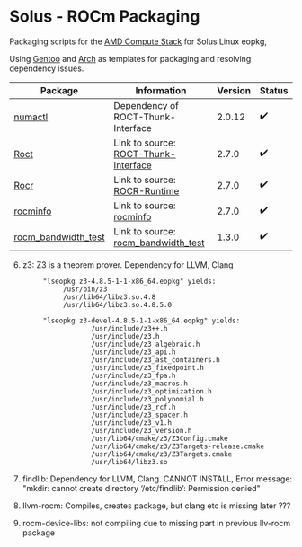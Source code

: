 # Solus - ROCm Packaging
Packaging scripts for the [AMD Compute Stack](https://github.com/RadeonOpenCompute/ROCm) for Solus Linux eopkg,

Using [Gentoo](https://github.com/justxi/rocm) and [Arch](https://aur.archlinux.org/packages/?K=farnoy&SeB=m) as templates for packaging and resolving dependency issues.

| Package  | Information | Version | Status |
| ------------- | ------------- | ------------- | ------------- |
| [numactl](https://github.com/saitam757/Solus-ROCm/tree/master/numactl)  | Dependency of ROCT-Thunk-Interface  | 2.0.12 | :heavy_check_mark: |
| [Roct](https://github.com/saitam757/Solus-ROCm/tree/master/roct)  | Link to source: [ROCT-Thunk-Interface](https://github.com/RadeonOpenCompute/ROCT-Thunk-Interface/tree/roc-2.7.0)  | 2.7.0 | :heavy_check_mark: |
| [Rocr](https://github.com/saitam757/Solus-ROCm/tree/master/rocr)  | Link to source: [ROCR-Runtime](https://github.com/RadeonOpenCompute/ROCR-Runtime) | 2.7.0 | :heavy_check_mark: |
| [rocminfo](https://github.com/saitam757/Solus-ROCm/tree/master/rocminfo)  | Link to source: [rocminfo](https://github.com/RadeonOpenCompute/rocminfo) | 2.7.0 | :heavy_check_mark: |
| [rocm_bandwidth_test](https://github.com/saitam757/Solus-ROCm/tree/master/rocm_bandwidth_test)  | Link to source: [rocm_bandwidth_test](https://github.com/RadeonOpenCompute/rocm_bandwidth_test) | 1.3.0 | :heavy_check_mark: |


                 
6) z3: Z3 is a theorem prover. Dependency for LLVM, Clang
         
            "lseopkg z3-4.8.5-1-1-x86_64.eopkg" yields:
                 /usr/bin/z3
                 /usr/lib64/libz3.so.4.8
                 /usr/lib64/libz3.so.4.8.5.0
                 
            "lseopkg z3-devel-4.8.5-1-1-x86_64.eopkg" yields: 
                        /usr/include/z3++.h
                        /usr/include/z3.h
                        /usr/include/z3_algebraic.h
                        /usr/include/z3_api.h
                        /usr/include/z3_ast_containers.h
                        /usr/include/z3_fixedpoint.h
                        /usr/include/z3_fpa.h
                        /usr/include/z3_macros.h
                        /usr/include/z3_optimization.h
                        /usr/include/z3_polynomial.h
                        /usr/include/z3_rcf.h
                        /usr/include/z3_spacer.h
                        /usr/include/z3_v1.h
                        /usr/include/z3_version.h
                        /usr/lib64/cmake/z3/Z3Config.cmake
                        /usr/lib64/cmake/z3/Z3Targets-release.cmake
                        /usr/lib64/cmake/z3/Z3Targets.cmake
                        /usr/lib64/libz3.so

7) findlib: Dependency for LLVM, Clang.
            CANNOT INSTALL, Error message: "mkdir: cannot create directory ‘/etc/findlib’: Permission denied"
            
8) llvm-rocm: Compiles, creates package, but clang etc is missing later ???
9) rocm-device-libs: not compiling due to missing part in previous llv-rocm package
         

